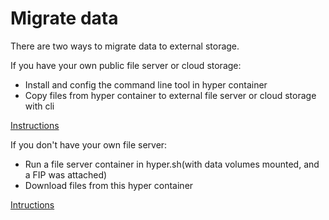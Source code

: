 # Migrate data

There are two ways to migrate data to external storage.

If you have your own public file server or cloud storage:
  - Install and config the command line tool in hyper container
  - Copy files from hyper container to external file server or cloud storage with cli

[Instructions](./use_hyper_container_as_client/index.md)

If you don't have your own file server:
  - Run a file server container in hyper.sh(with data volumes mounted, and a FIP was attached)
  - Download files from this hyper container

[Intructions](./use_hyper_container_as_server/index.md)
